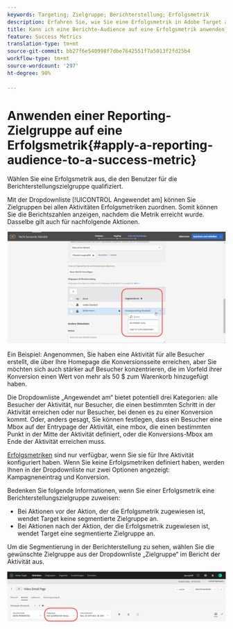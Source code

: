 ```yaml
---
keywords: Targeting; Zielgruppe; Berichterstellung; Erfolgsmetrik
description: Erfahren Sie, wie Sie eine Erfolgsmetrik in Adobe Target auswählen, die den Berichte für die Audience qualifiziert.
title: Kann ich eine Berichte-Audience auf eine Erfolgsmetrik anwenden?
feature: Success Metrics
translation-type: tm+mt
source-git-commit: bb27f6e540998f7dbe7642551f7a5013f2fd25b4
workflow-type: tm+mt
source-wordcount: '297'
ht-degree: 90%

---
```



# Anwenden einer Reporting-Zielgruppe auf eine Erfolgsmetrik{#apply-a-reporting-audience-to-a-success-metric}

Wählen Sie eine Erfolgsmetrik aus, die den Benutzer für die Berichterstellungszielgruppe qualifiziert.

Mit der Dropdownliste [!UICONTROL Angewendet am] können Sie Zielgruppen bei allen Aktivitäten Erfolgsmetriken zuordnen. Somit können Sie die Berichtszahlen anzeigen, nachdem die Metrik erreicht wurde. Dasselbe gilt auch für nachfolgende Aktionen.

![](assets/success_metric.png)

Ein Beispiel: Angenommen, Sie haben eine Aktivität für alle Besucher erstellt, die über Ihre Homepage die Konversionsseite erreichen, aber Sie möchten sich auch stärker auf Besucher konzentrieren, die im Vorfeld ihrer Konversion einen Wert von mehr als 50 $ zum Warenkorb hinzugefügt haben.

Die Dropdownliste „Angewendet am“ bietet potentiell drei Kategorien: alle Besucher der Aktivität, nur Besucher, die einen bestimmten Schritt in der Aktivität erreichen oder nur Besucher, bei denen es zu einer Konversion kommt. Oder, anders gesagt, Sie können festlegen, dass ein Besucher eine Mbox auf der Entrypage der Aktivität, eine mbox, die einen bestimmten Punkt in der Mitte der Aktivität definiert, oder die Konversions-Mbox am Ende der Aktivität erreichen muss.

[Erfolgsmetriken](/help/c-activities/r-success-metrics/success-metrics.md#reference_D011575C85DA48E989A244593D9B9924) sind nur verfügbar, wenn Sie sie für Ihre Aktivität konfiguriert haben. Wenn Sie keine Erfolgsmetriken definiert haben, werden Ihnen in der Dropdownliste nur zwei Optionen angezeigt: Kampagneneintrag und Konversion.

Bedenken Sie folgende Informationen, wenn Sie einer Erfolgsmetrik eine Berichterstellungszielgruppe zuweisen:

* Bei Aktionen vor der Aktion, der die Erfolgsmetrik zugewiesen ist, wendet Target keine segmentierte Zielgruppe an.
* Bei Aktionen nach der Aktion, der die Erfolgsmetrik zugewiesen ist, wendet Target eine segmentierte Zielgruppe an.

Um die Segmentierung in der Berichterstellung zu sehen, wählen Sie die gewünschte Zielgruppe aus der Dropdownliste „Zielgruppe“ im Bericht der Aktivität aus.

![](assets/reporting_audience_dropdown.png)

